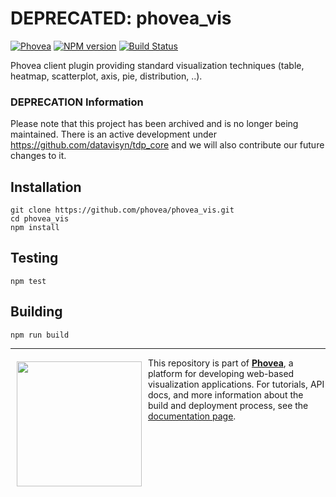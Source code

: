 DEPRECATED: phovea_vis
=====================
[![Phovea][phovea-image]][phovea-url] [![NPM version][npm-image]][npm-url] [![Build Status][circleci-image]][circleci-url]


Phovea client plugin providing standard visualization techniques (table, heatmap, scatterplot, axis, pie, distribution, ..).

### DEPRECATION Information
Please note that this project has been archived and is no longer being maintained. There is an active development under https://github.com/datavisyn/tdp_core and we will also contribute our future changes to it.

Installation
------------

```
git clone https://github.com/phovea/phovea_vis.git
cd phovea_vis
npm install
```

Testing
-------

```
npm test
```

Building
--------

```
npm run build
```



***

<a href="https://caleydo.org"><img src="http://caleydo.org/assets/images/logos/caleydo.svg" align="left" width="200px" hspace="10" vspace="6"></a>
This repository is part of **[Phovea](http://phovea.caleydo.org/)**, a platform for developing web-based visualization applications. For tutorials, API docs, and more information about the build and deployment process, see the [documentation page](http://phovea.caleydo.org).


[phovea-image]: https://img.shields.io/badge/Phovea-Client%20Plugin-F47D20.svg
[phovea-url]: https://phovea.caleydo.org
[npm-image]: https://badge.fury.io/js/phovea_vis.svg
[npm-url]: https://npmjs.org/package/phovea_vis
[circleci-image]: https://circleci.com/gh/phovea/phovea_vis.svg?style=shield
[circleci-url]: https://circleci.com/gh/phovea/phovea_vis

